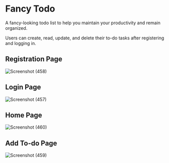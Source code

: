 # Fancy Todo
A fancy-looking todo list to help you maintain your productivity and remain organized.

Users can create, read, update, and delete their to-do tasks after registering and logging in.

## Registration Page
![Screenshot (458)](https://user-images.githubusercontent.com/58562757/182007871-6a6b999f-f67f-45ef-9ac0-f93bdccf3e18.png)

## Login Page
![Screenshot (457)](https://user-images.githubusercontent.com/58562757/182007882-5a363715-2040-4dd3-93ee-6d4c6b5995eb.png)

## Home Page
![Screenshot (460)](https://user-images.githubusercontent.com/58562757/182007926-a13427d7-9f1a-4e04-b82a-62a94229724a.png)

## Add To-do Page
![Screenshot (459)](https://user-images.githubusercontent.com/58562757/182007893-ecf0ecf9-f255-42d7-a41f-60bbce593d06.png)
